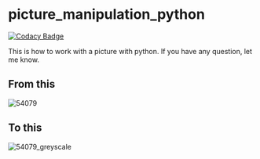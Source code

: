 # picture_manipulation_python

[![Codacy Badge](https://api.codacy.com/project/badge/Grade/f4e8ee121a0a442fbcdb44dfef2672b2)](https://app.codacy.com/manual/antoninlefevre45/plot_picture-python?utm_source=github.com&utm_medium=referral&utm_content=antonin-lfv/plot_picture-python&utm_campaign=Badge_Grade_Dashboard)

This is how to work with a picture with python.
If you have any question, let me know.


## From this 

![54079](https://user-images.githubusercontent.com/63207451/92335058-92aea800-f093-11ea-9051-9f8cb17ba2c6.png)

## To this 

![54079_greyscale](https://user-images.githubusercontent.com/63207451/92335043-73b01600-f093-11ea-91fd-80e6e684a90b.png)
